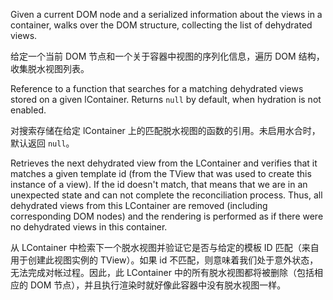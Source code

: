 Given a current DOM node and a serialized information about the views
in a container, walks over the DOM structure, collecting the list of
dehydrated views.

给定一个当前 DOM 节点和一个关于容器中视图的序列化信息，遍历 DOM 结构，收集脱水视图列表。

Reference to a function that searches for a matching dehydrated views
stored on a given lContainer.
Returns `null` by default, when hydration is not enabled.

对搜索存储在给定 lContainer 上的匹配脱水视图的函数的引用。未启用水合时，默认返回 `null`。

Retrieves the next dehydrated view from the LContainer and verifies that
it matches a given template id \(from the TView that was used to create this
instance of a view\). If the id doesn't match, that means that we are in an
unexpected state and can not complete the reconciliation process. Thus,
all dehydrated views from this LContainer are removed \(including corresponding
DOM nodes\) and the rendering is performed as if there were no dehydrated views
in this container.

从 LContainer 中检索下一个脱水视图并验证它是否与给定的模板 ID 匹配（来自用于创建此视图实例的 TView）。如果 id 不匹配，则意味着我们处于意外状态，无法完成对帐过程。因此，此 LContainer 中的所有脱水视图都将被删除（包括相应的 DOM 节点），并且执行渲染时就好像此容器中没有脱水视图一样。